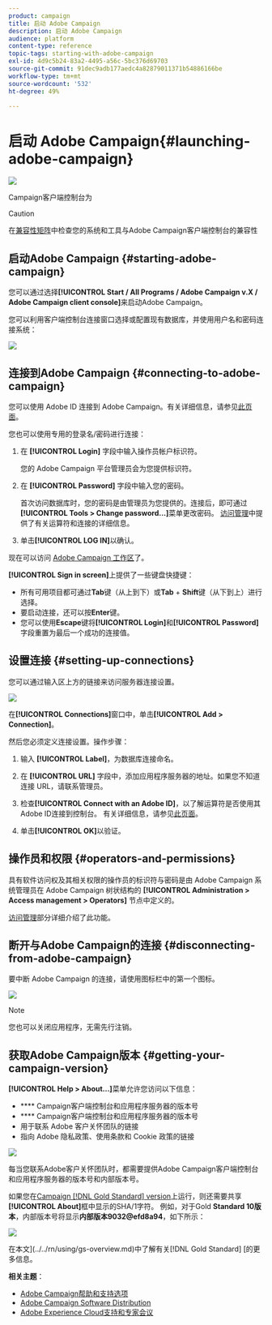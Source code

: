```yaml
---
product: campaign
title: 启动 Adobe Campaign
description: 启动 Adobe Campaign
audience: platform
content-type: reference
topic-tags: starting-with-adobe-campaign
exl-id: 4d9c5b24-83a2-4495-a56c-5bc376d69703
source-git-commit: 91dec9adb177aedc4a82879011371b54886166be
workflow-type: tm+mt
source-wordcount: '532'
ht-degree: 49%

---
```


# 启动 Adobe Campaign{#launching-adobe-campaign}

![](../../assets/v7-only.svg)

Campaign客户端控制台为

>[!CAUTION]
>
>在[兼容性矩阵](../../rn/using/compatibility-matrix.md#ClientConsoleoperatingsystems)中检查您的系统和工具与Adobe Campaign客户端控制台的兼容性

## 启动Adobe Campaign {#starting-adobe-campaign}

您可以通过选择&#x200B;**[!UICONTROL Start / All Programs / Adobe Campaign v.X / Adobe Campaign client console]**&#x200B;来启动Adobe Campaign。

您可以利用客户端控制台连接窗口选择或配置现有数据库，并使用用户名和密码连接系统：

![](assets/acc-logon.png)

## 连接到Adobe Campaign {#connecting-to-adobe-campaign}

您可以使用 Adobe ID 连接到 Adobe Campaign。有关详细信息，请参见[此页面](../../integrations/using/about-adobe-id.md)。

您也可以使用专用的登录名/密码进行连接：

1. 在 **[!UICONTROL Login]** 字段中输入操作员帐户标识符。

   您的 Adobe Campaign 平台管理员会为您提供标识符。

1. 在 **[!UICONTROL Password]** 字段中输入您的密码。

   首次访问数据库时，您的密码是由管理员为您提供的。连接后，即可通过&#x200B;**[!UICONTROL Tools > Change password...]**&#x200B;菜单更改密码。 [访问管理](../../platform/using/access-management.md)中提供了有关运算符和连接的详细信息。

1. 单击&#x200B;**[!UICONTROL LOG IN]**&#x200B;以确认。<!--You can also press the **Enter** key to launch connection.-->

现在可以访问 [Adobe Campaign 工作区](../../platform/using/adobe-campaign-workspace.md)了。

**[!UICONTROL Sign in screen]**&#x200B;上提供了一些键盘快捷键：
* 所有可用项目都可通过&#x200B;**Tab**&#x200B;键（从上到下）或&#x200B;**Tab** + **Shift**&#x200B;键（从下到上）进行选择。
* 要启动连接，还可以按&#x200B;**Enter**&#x200B;键。
* 您可以使用&#x200B;**Escape**&#x200B;键将&#x200B;**[!UICONTROL Login]**&#x200B;和&#x200B;**[!UICONTROL Password]**&#x200B;字段重置为最后一个成功的连接值。

## 设置连接 {#setting-up-connections}

您可以通过输入区上方的链接来访问服务器连接设置。

![](assets/s_ncs_user_connections_management.png)

在&#x200B;**[!UICONTROL Connections]**&#x200B;窗口中，单击&#x200B;**[!UICONTROL Add > Connection]**。

然后您必须定义连接设置。操作步骤：

1. 输入 **[!UICONTROL Label]**，为数据库连接命名。

1. 在 **[!UICONTROL URL]** 字段中，添加应用程序服务器的地址。如果您不知道连接 URL，请联系管理员。

1. 检查&#x200B;**[!UICONTROL Connect with an Adobe ID]**，以了解运算符是否使用其Adobe ID连接到控制台。 有关详细信息，请参见[此页面](../../integrations/using/about-adobe-id.md)。

1. 单击&#x200B;**[!UICONTROL OK]**&#x200B;以验证。

## 操作员和权限 {#operators-and-permissions}

具有软件访问权及其相关权限的操作员的标识符与密码是由 Adobe Campaign 系统管理员在 Adobe Campaign 树状结构的 **[!UICONTROL Administration > Access management > Operators]** 节点中定义的。

[访问管理](../../platform/using/access-management.md)部分详细介绍了此功能。

## 断开与Adobe Campaign的连接 {#disconnecting-from-adobe-campaign}

要中断 Adobe Campaign 的连接，请使用图标栏中的第一个图标。

![](assets/s_ncs_user_deconnexion.png)

>[!NOTE]
>
>您也可以关闭应用程序，无需先行注销。

## 获取Adobe Campaign版本 {#getting-your-campaign-version}

**[!UICONTROL Help > About...]**&#x200B;菜单允许您访问以下信息：

* **** Campaign客户端控制台和应用程序服务器的版本号
* **** Campaign客户端控制台和应用程序服务器的版本号
* 用于联系 Adobe 客户关怀团队的链接
* 指向 Adobe 隐私政策、使用条款和 Cookie 政策的链接

![](assets/about-acc.png)

每当您联系Adobe客户关怀团队时，都需要提供Adobe Campaign客户端控制台和应用程序服务器的版本号和内部版本号。

如果您在[Campaign [!DNL Gold Standard] version](../../rn/using/gold-standard.md)上运行，则还需要共享&#x200B;**[!UICONTROL About]**&#x200B;框中显示的SHA/1字符。 例如，对于Gold **Standard 10版本**，内部版本号将显示&#x200B;**内部版本9032@efd8a94**，如下所示：

![](assets/about-acc-gs.png)

在本文](../../rn/using/gs-overview.md)中了解有关[!DNL Gold Standard] [的更多信息。

**相关主题**：

* [Adobe Campaign帮助和支持选项](../../support.md)
* [Adobe Campaign Software Distribution](https://experience.adobe.com/#/downloads/content/software-distribution/cn/campaign.html)
* [Adobe Experience Cloud支持和专家会议](https://helpx.adobe.com/cn/enterprise/admin-guide.html/enterprise/using/support-for-experience-cloud.ug.html)
